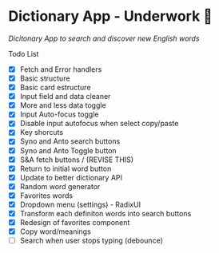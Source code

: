# Dictionary App - Underwork 🚧

*Dicitonary App to search and discover new English words*

Todo List

- [x] Fetch and Error handlers
- [x] Basic structure
- [x] Basic card estructure
- [x] Input field and data cleaner
- [x] More and less data toggle
- [x] Input Auto-focus toggle
- [x] Disable input autofocus when select copy/paste
- [x] Key shorcuts
- [x] Syno and Anto search buttons
- [x] Syno and Anto Toggle button
- [x] S&A fetch buttons / (REVISE THIS)
- [x] Return to initial word button
- [x] Update to better dictionary API
- [x] Random word generator
- [x] Favorites words
- [x] Dropdown menu (settings) - RadixUI
- [x] Transform each definiton words into search buttons
- [x] Redesign of favorites component
- [x] Copy word/meanings
- [ ] Search when user stops typing (debounce)
